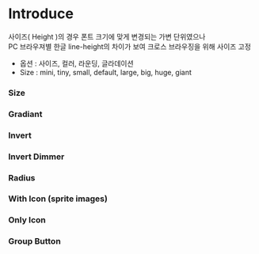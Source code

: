 # Introduce

사이즈\( Height \)의 경우 폰트 크기에 맞게 변경되는 가변 단위였으나  
PC 브라우져별 한글 line-height의 차이가 보여 크로스 브라우징을 위해 사이즈 고정

* 옵션 : 사이즈, 컬러, 라운딩, 글라데이션
* Size : mini, tiny, small, default, large, big, huge, giant

### Size

### Gradiant

### Invert

### Invert Dimmer

### Radius

### With Icon \(sprite images\)

### Only Icon

### Group Button

